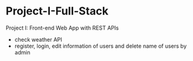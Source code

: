 # Project-I-Full-Stack
Project I: Front-end Web App with REST APIs
- check  weather API
- register, login, edit information of users  and delete name of users  by admin
